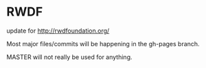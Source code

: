 RWDF
====

update for http://rwdfoundation.org/

Most major files/commits will be happening in the gh-pages branch.

MASTER will not really be used for anything.

